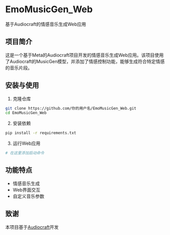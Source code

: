 # EmoMusicGen_Web

基于Audiocraft的情感音乐生成Web应用

## 项目简介

这是一个基于Meta的Audiocraft项目开发的情感音乐生成Web应用。该项目使用了Audiocraft的MusicGen模型，并添加了情感控制功能，能够生成符合特定情感的音乐片段。

## 安装与使用

1. 克隆仓库
```bash
git clone https://github.com/你的用户名/EmoMusicGen_Web.git
cd EmoMusicGen_Web
```

2. 安装依赖
```bash
pip install -r requirements.txt
```

3. 运行Web应用
```bash
# 在这里添加启动命令
```

## 功能特点

- 情感音乐生成
- Web界面交互
- 自定义音乐参数

## 致谢

本项目基于[Audiocraft](https://github.com/facebookresearch/audiocraft)开发 
